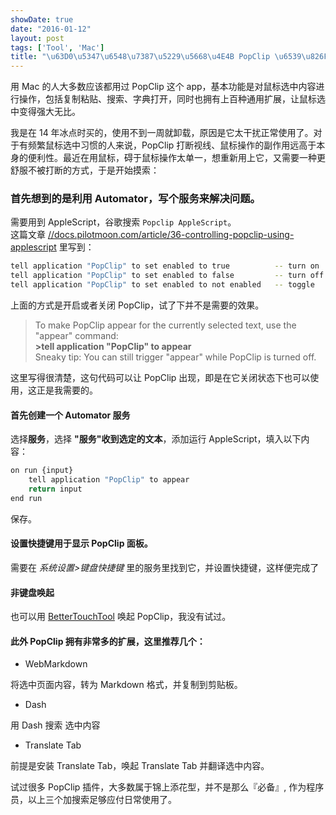 ```yaml
---
showDate: true
date: "2016-01-12"
layout: post
tags: ['Tool', 'Mac']
title: "\u63D0\u5347\u6548\u7387\u5229\u5668\u4E4B PopClip \u6539\u826F"
---
```


用 Mac 的人大多数应该都用过 PopClip 这个 app，基本功能是对鼠标选中内容进行操作，包括复制粘贴、搜索、字典打开，同时也拥有上百种通用扩展，让鼠标选中变得强大无比。

<!--more-->

我是在 14 年冰点时买的，使用不到一周就卸载，原因是它太干扰正常使用了。对于有频繁鼠标选中习惯的人来说，PopClip 打断视线、鼠标操作的副作用远高于本身的便利性。最近在用鼠标，碍于鼠标操作太单一，想重新用上它，又需要一种更舒服不被打断的方式，于是开始摸索：

### 首先想到的是利用 Automator，写个服务来解决问题。

需要用到 AppleScript，谷歌搜索 `Popclip AppleScript`。  
这篇文章 [//docs.pilotmoon.com/article/36-controlling-popclip-using-applescript](//docs.pilotmoon.com/article/36-controlling-popclip-using-applescript) 里写到：

```bash
tell application "PopClip" to set enabled to true          -- turn on
tell application "PopClip" to set enabled to false         -- turn off
tell application "PopClip" to set enabled to not enabled   -- toggle
```

上面的方式是开启或者关闭 PopClip，试了下并不是需要的效果。

> To make PopClip appear for the currently selected text, use the "appear" command:  
>**>tell application "PopClip" to appear**  
>Sneaky tip: You can still trigger "appear" while PopClip is turned off.

这里写得很清楚，这句代码可以让 PopClip 出现，即是在它关闭状态下也可以使用，这正是我需要的。


#### 首先创建一个 Automator 服务

选择**服务**，选择 **"服务"收到选定的文本**，添加运行 AppleScript，填入以下内容：

```bash
on run {input}
    tell application "PopClip" to appear
    return input
end run
```

保存。

#### 设置快捷键用于显示 PopClip 面板。  
需要在 *系统设置>键盘快捷键* 里的服务里找到它，并设置快捷键，这样便完成了

#### 非键盘唤起  
也可以用 [BetterTouchTool](//www.boastr.net) 唤起 PopClip，我没有试过。


#### 此外 PopClip 拥有非常多的扩展，这里推荐几个：

* WebMarkdown

将选中页面内容，转为 Markdown 格式，并复制到剪贴板。

* Dash

用 Dash 搜索 选中内容


* Translate Tab

前提是安装 Translate Tab，唤起 Translate Tab 并翻译选中内容。

试过很多 PopClip 插件，大多数属于锦上添花型，并不是那么『必备』, 作为程序员，以上三个加搜索足够应付日常使用了。